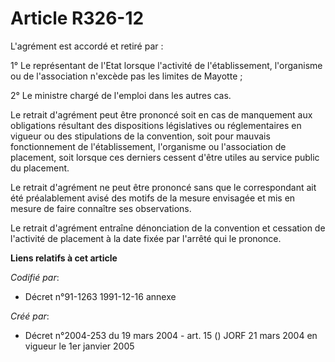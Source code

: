 # Article R326-12

L'agrément est accordé et retiré par :

1° Le représentant de l'Etat lorsque l'activité de l'établissement, l'organisme ou de l'association n'excède pas les limites
de Mayotte ;

2° Le ministre chargé de l'emploi dans les autres cas.

Le retrait d'agrément peut être prononcé soit en cas de manquement aux obligations résultant des dispositions législatives ou
réglementaires en vigueur ou des stipulations de la convention, soit pour mauvais fonctionnement de l'établissement,
l'organisme ou l'association de placement, soit lorsque ces derniers cessent d'être utiles au service public du placement.

Le retrait d'agrément ne peut être prononcé sans que le correspondant ait été préalablement avisé des motifs de la mesure
envisagée et mis en mesure de faire connaître ses observations.

Le retrait d'agrément entraîne dénonciation de la convention et cessation de l'activité de placement à la date fixée par
l'arrêté qui le prononce.

**Liens relatifs à cet article**

_Codifié par_:

  - Décret n°91-1263 1991-12-16 annexe

_Créé par_:

  - Décret n°2004-253 du 19 mars 2004 - art. 15 () JORF 21 mars 2004 en vigueur le 1er janvier 2005
